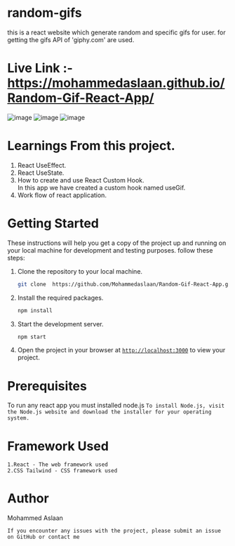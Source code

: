 # random-gifs
this is a react website which generate random and specific gifs for user. for getting the gifs API of 'giphy.com' are used. 

# Live Link :- https://mohammedaslaan.github.io/Random-Gif-React-App/

![image](https://user-images.githubusercontent.com/81412984/236631665-649e6b6b-1cb2-4b5e-986f-44ee2c3facc7.png)
![image](https://user-images.githubusercontent.com/81412984/236631680-e1208e88-f312-4ebc-9699-4eb80f4b3dd8.png)
![image](https://user-images.githubusercontent.com/81412984/236631705-7a16650e-1e9a-45b7-aa45-72d26d9cc2f7.png)


# Learnings From this project.
  1. React UseEffect.
  2. React UseState.
  3. How to create and use React Custom Hook. <br/>
     In this app we have created a custom hook named useGif.
  4. Work flow of react application.
  
# Getting Started
These instructions will help you get a copy of the project up and running on your local machine for development and testing purposes.
follow these steps:

1. Clone the repository to your local machine.
    ```sh
    git clone  https://github.com/Mohammedaslaan/Random-Gif-React-App.git
    ```

1. Install the required packages.
    ```sh
    npm install
    ```

1. Start the development server.
    ```sh
    npm start
    ```
1. Open the project in your browser at [`http://localhost:3000`](http://localhost:3000) to view your project.

# Prerequisites
To run any react app you must installed node.js
     ```
    To install Node.js, visit the Node.js website and download the installer for your operating system.
    ```


# Framework Used
    
    1.React - The web framework used
    2.CSS Tailwind - CSS framework used
    
  
 

# Author
Mohammed Aslaan 

```If you encounter any issues with the project, please submit an issue on GitHub or contact me```
